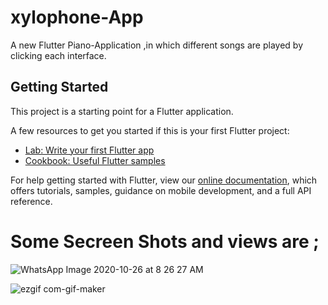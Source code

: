 # xylophone-App

A new Flutter Piano-Application ,in which different songs are played by clicking each interface.

## Getting Started

This project is a starting point for a Flutter application.

A few resources to get you started if this is your first Flutter project:

- [Lab: Write your first Flutter app](https://flutter.dev/docs/get-started/codelab)
- [Cookbook: Useful Flutter samples](https://flutter.dev/docs/cookbook)

For help getting started with Flutter, view our
[online documentation](https://flutter.dev/docs), which offers tutorials,
samples, guidance on mobile development, and a full API reference.

# Some Secreen Shots and views are ;
![WhatsApp Image 2020-10-26 at 8 26 27 AM](https://user-images.githubusercontent.com/73393935/97193297-174da680-1766-11eb-8a79-dd6ea2c5b380.jpeg)

![ezgif com-gif-maker](https://user-images.githubusercontent.com/73393935/97193567-61368c80-1766-11eb-8443-c0fd229eb0eb.gif)

